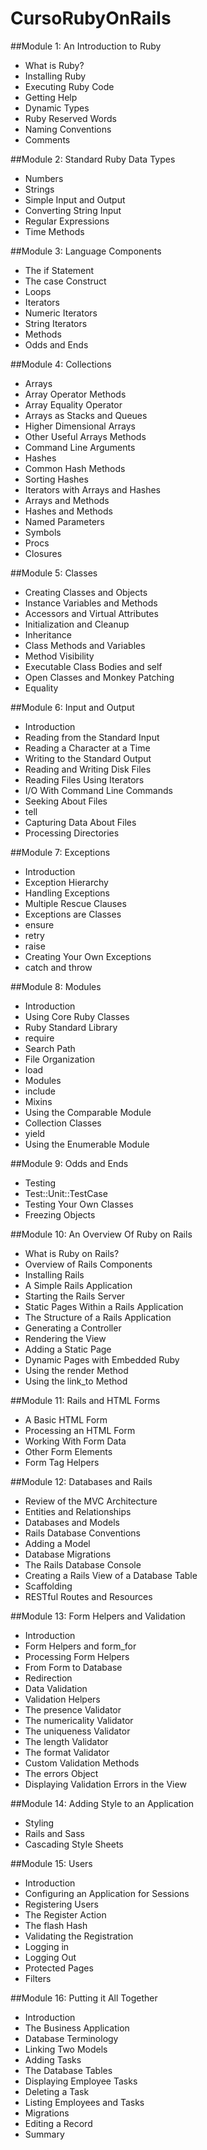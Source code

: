 CursoRubyOnRails
================

##Module 1: An Introduction to Ruby
- What is Ruby?
- Installing Ruby
- Executing Ruby Code
- Getting Help
- Dynamic Types
- Ruby Reserved Words
- Naming Conventions
- Comments

##Module 2: Standard Ruby Data Types
- Numbers
- Strings
- Simple Input and Output
- Converting String Input
- Regular Expressions
- Time Methods

##Module 3: Language Components
- The if Statement
- The case Construct
- Loops
- Iterators
- Numeric Iterators
- String Iterators
- Methods
- Odds and Ends

##Module 4: Collections
- Arrays
- Array Operator Methods
- Array Equality Operator
- Arrays as Stacks and Queues
- Higher Dimensional Arrays
- Other Useful Arrays Methods
- Command Line Arguments
- Hashes
- Common Hash Methods
- Sorting Hashes
- Iterators with Arrays and Hashes
- Arrays and Methods
- Hashes and Methods
- Named Parameters
- Symbols
- Procs
- Closures

##Module 5: Classes
- Creating Classes and Objects
- Instance Variables and Methods
- Accessors and Virtual Attributes
- Initialization and Cleanup
- Inheritance
- Class Methods and Variables
- Method Visibility
- Executable Class Bodies and self
- Open Classes and Monkey Patching
- Equality

##Module 6: Input and Output
- Introduction
- Reading from the Standard Input
- Reading a Character at a Time
- Writing to the Standard Output
- Reading and Writing Disk Files
- Reading Files Using Iterators
- I/O With Command Line Commands
- Seeking About Files
- tell
- Capturing Data About Files
- Processing Directories

##Module 7: Exceptions
- Introduction
- Exception Hierarchy
- Handling Exceptions
- Multiple Rescue Clauses
- Exceptions are Classes
- ensure
- retry
- raise
- Creating Your Own Exceptions
- catch and throw

##Module 8: Modules
- Introduction
- Using Core Ruby Classes
- Ruby Standard Library
- require
- Search Path
- File Organization
- load
- Modules
- include
- Mixins
- Using the Comparable Module
- Collection Classes
- yield
- Using the Enumerable Module

##Module 9: Odds and Ends
- Testing
- Test::Unit::TestCase
- Testing Your Own Classes
- Freezing Objects







##Module 10: An Overview Of Ruby on Rails
- What is Ruby on Rails?
- Overview of Rails Components
- Installing Rails
- A Simple Rails Application
- Starting the Rails Server
- Static Pages Within a Rails Application
- The Structure of a Rails Application
- Generating a Controller
- Rendering the View
- Adding a Static Page
- Dynamic Pages with Embedded Ruby
- Using the render Method
- Using the link_to Method

##Module 11: Rails and HTML Forms
- A Basic HTML Form
- Processing an HTML Form
- Working With Form Data
- Other Form Elements
- Form Tag Helpers

##Module 12: Databases and Rails
- Review of the MVC Architecture
- Entities and Relationships
- Databases and Models
- Rails Database Conventions
- Adding a Model
- Database Migrations
- The Rails Database Console
- Creating a Rails View of a Database Table
- Scaffolding
- RESTful Routes and Resources

##Module 13: Form Helpers and Validation
- Introduction
- Form Helpers and form_for
- Processing Form Helpers
- From Form to Database
- Redirection
- Data Validation
- Validation Helpers
- The presence Validator
- The numericality Validator
- The uniqueness Validator
- The length Validator
- The format Validator
- Custom Validation Methods
- The errors Object
- Displaying Validation Errors in the View


##Module 14: Adding Style to an Application
- Styling
- Rails and Sass
- Cascading Style Sheets


##Module 15: Users
- Introduction
- Configuring an Application for Sessions
- Registering Users
- The Register Action
- The flash Hash
- Validating the Registration
- Logging in
- Logging Out
- Protected Pages
- Filters

##Module 16: Putting it All Together
- Introduction
- The Business Application
- Database Terminology
- Linking Two Models
- Adding Tasks
- The Database Tables
- Displaying Employee Tasks
- Deleting a Task
- Listing Employees and Tasks
- Migrations
- Editing a Record
- Summary